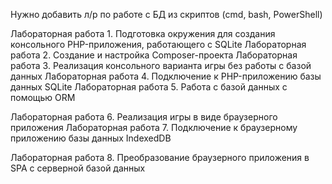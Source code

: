 Нужно добавить л/р по работе с БД из скриптов (cmd, bash, PowerShell)

Лабораторная работа 1. Подготовка окружения для создания консольного PHP-приложения, работающего с SQLite
Лабораторная работа 2. Создание и настройка Composer-проекта
Лабораторная работа 3. Реализация консольного варианта игры без работы с базой данных
Лабораторная работа 4. Подключение к PHP-приложению базы данных SQLite
Лабораторная работа 5. Работа с базой данных с помощью ORM

Лабораторная работа 6. Реализация игры в виде браузерного приложения
Лабораторная работа 7. Подключение к браузерному приложению базы данных IndexedDB

Лабораторная работа 8. Преобразование браузерного приложения в SPA с серверной базой данных
